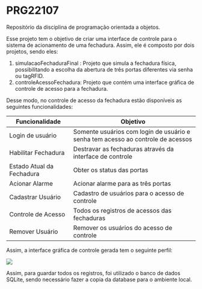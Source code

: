 # PRG22107
Repositório da disciplina de programação orientada a objetos.

Esse projeto tem o objetivo de criar uma interface de controle para o sistema de acionamento de uma fechadura. Assim, ele é composto por dois projetos, sendo eles:

1. simulacaoFechaduraFinal : Projeto que simula a fechadura física, possibilitando a escolha da abertura de três portas diferentes via senha ou tagRFID.
2. controleAcessoFechadura: Projeto que contém uma interface gráfica de controle de acesso para a fechadura.

Desse modo, no controle de acesso da fechadura estão disponíveis as seguintes funcionalidades:

| Funcionalidade            | Objetivo                                                     |
| ------------------------- | ------------------------------------------------------------ |
| Login de usuário          | Somente usuários com login de usuário e senha tem acesso ao controle de acessos |
| Habilitar Fechadura       | Destravar as fechaduras através da interface de controle     |
| Estado Atual da Fechadura | Obter os status das portas                                   |
| Acionar Alarme            | Acionar alarme para as três portas                           |
| Cadastrar Usuário         | Cadastro de usuários para o acesso de controle               |
| Controle de Acesso        | Todos os registros de acessos das fechaduras                 |
| Remover Usuário           | Remover os usuários do acesso de controle                    |

Assim, a interface gráfica de controle gerada tem o seguinte perfil:

<img src= "![interfaceagente](C:\Users\carol\Documents\PRG22107\interfaceagente.png)"/>

Assim, para guardar todos os registros, foi utilizado o banco de dados SQLite, sendo necessário fazer a copia da database para o ambiente local.

